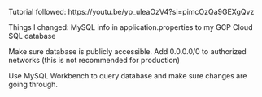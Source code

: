 <p>Tutorial followed: https://youtu.be/yp_uleaOzV4?si=pimcOzQa9GEXgQvz </p>
<p>Things I changed: MySQL info in application.properties to my GCP Cloud SQL database</p>
<p>Make sure database is publicly accessible. Add 0.0.0.0/0 to authorized networks (this is not recommended for production) </p>
<p>Use MySQL Workbench to query database and make sure changes are going through.</p>

